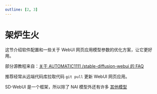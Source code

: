 ```yaml
---
outline: [2, 3]
---
```


# 架炉生火

这节介绍软件配置和一些关于 WebUI 网页应用模型参数的优化方案，让它更好用。

部分源教程来自：[关于 AUTOMATIC1111 /stable-diffusion-webui 的 FAQ](https://gist.github.com/crosstyan/f912612f4c26e298feec4a2924c41d99)

推荐经常从远端代码库拉取代码 `git pull` 更新 WebUI 网页应用。

SD-WebUI 是一个框架，所以除了 NAI 模型外还有许多 [其他模型](https://rentry.org/sdmodels)
